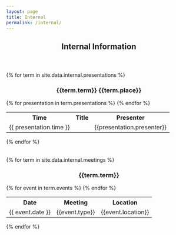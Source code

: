 ```yaml
---
layout: page
title: Internal
permalink: /internal/
---
```



  <header class="post-header">
    <h2 class="post-title">Internal Information</h2>
  </header> 
{% for term in site.data.internal.presentations %}
<div class ="row">

<div style="text-align:center">
<h3>
{{term.term}}
{{term.place}}
</h3>
</div>
</div>

<table class="table table-striped table-hover">
<tr>
    <th> Time </th> <th> Title </th> <th> Presenter</th> 
</tr>
{% for presentation in term.presentations %}
    <tr>
        <td> {{ presentation.time }}  </td>
        <td> 
        </td>
        <td> 
           {{presentation.presenter}}
        </td>
    </tr>
{% endfor %}
</table>
{% endfor %}

<style>
#pubTable_filter{
    display:none;
}
</style>

<table id="pubTable" class="table table-hover"></table>



{% for term in site.data.internal.meetings %}
<div class ="row">

<div style="text-align:center">
<h3>
{{term.term}}
</h3>
</div>
</div>

<table class="table table-striped table-hover">
<tr>
    <th> Date</th> <th> Meeting</th> <th> Location </th>
</tr>
{% for event in term.events %}
    <tr>
        <td> {{ event.date }}  </td>
        <td> 
           {{event.type}}
        </td>
        <td> {{event.location}} </td>
    </tr>
{% endfor %}
</table>
{% endfor %}

<style>
#pubTable_filter{
    display:none;
}
</style>

<table id="pubTable" class="table table-hover"></table>



